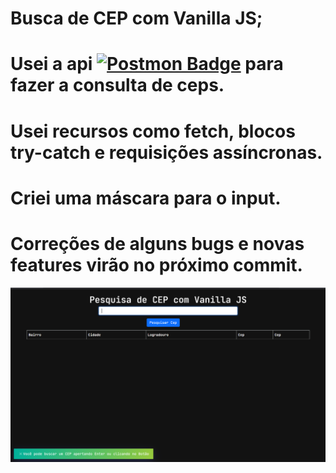# Busca de CEP com Vanilla JS;

# Usei a api [![Postmon Badge](https://img.shields.io/badge/-Postmon-000?style=flat-square&postmon=shared&logoColor=white&link=http://lucasti.medium.com/=http://lucasti.medium.com/)](https://postmon.com.br/) para fazer a consulta de ceps.

# Usei recursos como fetch, blocos try-catch e requisições assíncronas.

# Criei uma máscara para o input.

# Correções de alguns bugs e novas features virão no próximo commit.

![alt text](src/cepjs.png)
